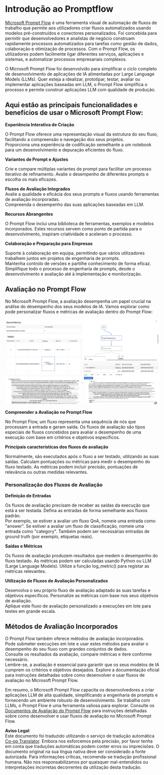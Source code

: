 <!--
CO_OP_TRANSLATOR_METADATA:
{
  "original_hash": "3cbe7629d254f1043193b7fe22524d55",
  "translation_date": "2025-07-16T22:39:21+00:00",
  "source_file": "md/01.Introduction/05/Promptflow.md",
  "language_code": "pt"
}
-->
# **Introdução ao Promptflow**

[Microsoft Prompt Flow](https://microsoft.github.io/promptflow/index.html?WT.mc_id=aiml-138114-kinfeylo) é uma ferramenta visual de automação de fluxos de trabalho que permite aos utilizadores criar fluxos automatizados usando modelos pré-construídos e conectores personalizados. Foi concebida para permitir que desenvolvedores e analistas de negócio construam rapidamente processos automatizados para tarefas como gestão de dados, colaboração e otimização de processos. Com o Prompt Flow, os utilizadores podem facilmente ligar diferentes serviços, aplicações e sistemas, e automatizar processos empresariais complexos.

O Microsoft Prompt Flow foi desenvolvido para simplificar o ciclo completo de desenvolvimento de aplicações de IA alimentadas por Large Language Models (LLMs). Quer esteja a idealizar, prototipar, testar, avaliar ou implementar aplicações baseadas em LLM, o Prompt Flow simplifica o processo e permite construir aplicações LLM com qualidade de produção.

## Aqui estão as principais funcionalidades e benefícios de usar o Microsoft Prompt Flow:

**Experiência Interativa de Criação**

O Prompt Flow oferece uma representação visual da estrutura do seu fluxo, facilitando a compreensão e navegação dos seus projetos.  
Proporciona uma experiência de codificação semelhante a um notebook para um desenvolvimento e depuração eficientes do fluxo.

**Variantes de Prompt e Ajustes**

Crie e compare múltiplas variantes de prompt para facilitar um processo iterativo de refinamento. Avalie o desempenho de diferentes prompts e escolha os mais eficazes.

**Fluxos de Avaliação Integrados**  
Avalie a qualidade e eficácia dos seus prompts e fluxos usando ferramentas de avaliação incorporadas.  
Compreenda o desempenho das suas aplicações baseadas em LLM.

**Recursos Abrangentes**

O Prompt Flow inclui uma biblioteca de ferramentas, exemplos e modelos incorporados. Estes recursos servem como ponto de partida para o desenvolvimento, inspiram criatividade e aceleram o processo.

**Colaboração e Preparação para Empresas**

Suporte à colaboração em equipa, permitindo que vários utilizadores trabalhem juntos em projetos de engenharia de prompts.  
Mantenha controlo de versões e partilhe conhecimento de forma eficaz. Simplifique todo o processo de engenharia de prompts, desde o desenvolvimento e avaliação até à implementação e monitorização.

## Avaliação no Prompt Flow

No Microsoft Prompt Flow, a avaliação desempenha um papel crucial na análise do desempenho dos seus modelos de IA. Vamos explorar como pode personalizar fluxos e métricas de avaliação dentro do Prompt Flow:

![PFVizualise](../../../../../translated_images/pfvisualize.c1d9ca75baa2a2221667124fa82ba2307f74a34620b9c1eff2cfc1fa2972909b.pt.png)

**Compreender a Avaliação no Prompt Flow**

No Prompt Flow, um fluxo representa uma sequência de nós que processam a entrada e geram saída. Os fluxos de avaliação são tipos especiais de fluxos concebidos para avaliar o desempenho de uma execução com base em critérios e objetivos específicos.

**Principais características dos fluxos de avaliação**

Normalmente, são executados após o fluxo a ser testado, utilizando as suas saídas. Calculam pontuações ou métricas para medir o desempenho do fluxo testado. As métricas podem incluir precisão, pontuações de relevância ou outras medidas relevantes.

### Personalização dos Fluxos de Avaliação

**Definição de Entradas**

Os fluxos de avaliação precisam de receber as saídas da execução que está a ser testada. Defina as entradas de forma semelhante aos fluxos padrão.  
Por exemplo, se estiver a avaliar um fluxo QnA, nomeie uma entrada como "answer". Se estiver a avaliar um fluxo de classificação, nomeie uma entrada como "category". Também podem ser necessárias entradas de ground truth (por exemplo, etiquetas reais).

**Saídas e Métricas**

Os fluxos de avaliação produzem resultados que medem o desempenho do fluxo testado. As métricas podem ser calculadas usando Python ou LLM (Large Language Models). Utilize a função log_metric() para registar as métricas relevantes.

**Utilização de Fluxos de Avaliação Personalizados**

Desenvolva o seu próprio fluxo de avaliação adaptado às suas tarefas e objetivos específicos. Personalize as métricas com base nos seus objetivos de avaliação.  
Aplique este fluxo de avaliação personalizado a execuções em lote para testes em grande escala.

## Métodos de Avaliação Incorporados

O Prompt Flow também oferece métodos de avaliação incorporados.  
Pode submeter execuções em lote e usar estes métodos para avaliar o desempenho do seu fluxo com grandes conjuntos de dados.  
Consulte os resultados da avaliação, compare métricas e itere conforme necessário.  
Lembre-se, a avaliação é essencial para garantir que os seus modelos de IA cumprem os critérios e objetivos desejados. Explore a documentação oficial para instruções detalhadas sobre como desenvolver e usar fluxos de avaliação no Microsoft Prompt Flow.

Em resumo, o Microsoft Prompt Flow capacita os desenvolvedores a criar aplicações LLM de alta qualidade, simplificando a engenharia de prompts e fornecendo um ambiente robusto de desenvolvimento. Se trabalha com LLMs, o Prompt Flow é uma ferramenta valiosa para explorar. Consulte os [Documentos de Avaliação do Prompt Flow](https://learn.microsoft.com/azure/machine-learning/prompt-flow/how-to-develop-an-evaluation-flow?view=azureml-api-2?WT.mc_id=aiml-138114-kinfeylo) para instruções detalhadas sobre como desenvolver e usar fluxos de avaliação no Microsoft Prompt Flow.

**Aviso Legal**:  
Este documento foi traduzido utilizando o serviço de tradução automática [Co-op Translator](https://github.com/Azure/co-op-translator). Embora nos esforcemos pela precisão, por favor tenha em conta que traduções automáticas podem conter erros ou imprecisões. O documento original na sua língua nativa deve ser considerado a fonte autorizada. Para informações críticas, recomenda-se tradução profissional humana. Não nos responsabilizamos por quaisquer mal-entendidos ou interpretações incorretas decorrentes da utilização desta tradução.